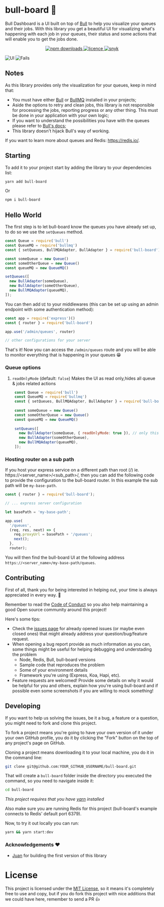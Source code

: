 # bull-board 🎯

Bull Dashboard is a UI built on top of [Bull](https://github.com/OptimalBits/bull) to help you visualize your queues and their jobs.
With this library you get a beautiful UI for visualizing what's happening with each job in your queues, their status and some actions that will enable you to get the jobs done.

<p align="center">
  <a href="https://www.npmjs.com/package/bull-board">
    <img alt="npm downloads" src="https://img.shields.io/npm/dw/bull-board">
  </a>
  <a href="https://github.com/vcapretz/bull-board/blob/master/LICENSE">
    <img alt="licence" src="https://img.shields.io/github/license/vcapretz/bull-board">
  </a>
  <a href="https://snyk.io/test/github/vcapretz/bull-board">
    <img alt="snyk" src="https://snyk.io/test/github/vcapretz/bull-board/badge.svg">
  </a>
<p>

![UI](https://raw.githubusercontent.com/vcapretz/bull-board/master/shot.png)
![Fails](https://raw.githubusercontent.com/vcapretz/bull-board/master/fails.png)

## Notes

As this library provides only the visualization for your queues, keep in mind that:

- You must have either [Bull](https://github.com/OptimalBits/bull) or [BullMQ](https://github.com/taskforcesh/bullmq) installed in your projects;
- Aside the options to retry and clean jobs, this library is not responsible for processing the jobs, reporting progress or any other thing. This must be done in your application with your own logic;
- If you want to understand the possibilities you have with the queues please refer to [Bull's docs](https://optimalbits.github.io/bull/);
- This library doesn't hijack Bull's way of working.

If you want to learn more about queues and Redis: https://redis.io/.

## Starting

To add it to your project start by adding the library to your dependencies list:

```sh
yarn add bull-board
```

Or

```sh
npm i bull-board
```

## Hello World

The first step is to let bull-board know the queues you have already set up, to do so we use the `setQueues` method.

```js
const Queue = require('bull')
const QueueMQ = require('bullmq')
const { setQueues, BullMQAdapter, BullAdapter } = require('bull-board')

const someQueue = new Queue()
const someOtherQueue = new Queue()
const queueMQ = new QueueMQ()

setQueues([
  new BullAdapter(someQueue),
  new BullAdapter(someOtherQueue),
  new BullMQAdapter(queueMQ),
]);
```

You can then add `UI` to your middlewares (this can be set up using an admin endpoint with some authentication method):

```js
const app = require('express')()
const { router } = require('bull-board')

app.use('/admin/queues', router)

// other configurations for your server
```

That's it! Now you can access the `/admin/queues` route and you will be able to monitor everything that is happening in your queues 😁

### Queue options
1. `readOnlyMode` (default: `false`)
Makes the UI as read only,hides all queue & jobs related actions
   ```js
    const Queue = require('bull')
    const QueueMQ = require('bullmq')
    const { setQueues, BullMQAdapter, BullAdapter } = require('bull-board')
    
    const someQueue = new Queue()
    const someOtherQueue = new Queue()
    const queueMQ = new QueueMQ()
    
    setQueues([
      new BullAdapter(someQueue, { readOnlyMode: true }), // only this queue will be in read only mode
      new BullAdapter(someOtherQueue),
      new BullMQAdapter(queueMQ),
    ]);
   ```

### Hosting router on a sub path

If you host your express service on a different path than root (/) ie. https://<server_name>/<sub_path>/, then you can add the following code to provide the configuration to the bull-board router. In this example the sub path will be `my-base-path`.

```js
const { router } = require('bull-board');

// ... express server configuration

let basePath = 'my-base-path';

app.use(
  '/queues',
  (req, res, next) => {
    req.proxyUrl = basePath + '/queues';
    next();
  },
  router);
```

You will then find the bull-board UI at the following address `https://<server_name>/my-base-path/queues`.

## Contributing

First of all, thank you for being interested in helping out, your time is always appreciated in every way. 💯

Remember to read the [Code of Conduct](https://github.com/vcapretz/bull-board/blob/master/CODE_OF_CONDUCT.md) so you also help maintaining a good Open source community around this project!

Here's some tips:

- Check the [issues page](https://github.com/vcapretz/bull-board/issues) for already opened issues (or maybe even closed ones) that might already address your question/bug/feature request.
- When opening a bug report provide as much information as you can, some things might be useful for helping debugging and understading the problem
  - Node, Redis, Bull, bull-board versions
  - Sample code that reproduces the problem
  - Some of your environment details
  - Framework you're using (Express, Koa, Hapi, etc).
- Feature requests are welcomed! Provide some details on why it would be helpful for you and others, explain how you're using bull-board and if possible even some screenshots if you are willing to mock something!

## Developing

If you want to help us solving the issues, be it a bug, a feature or a question, you might need to fork and clone this project.

To fork a project means you're going to have your own version of it under your own GitHub profile, you do it by clicking the "Fork" button on the top of any project's page on GitHub.

Cloning a project means downloading it to your local machine, you do it in the command line:

```sh
git clone git@github.com:YOUR_GITHUB_USERNAME/bull-board.git
```

That will create a `bull-board` folder inside the directory you executed the command, so you need to navigate inside it:

```sh
cd bull-board
```

_This project requires that you have [yarn](https://yarnpkg.com/lang/en/) installed_

Also make sure you are running Redis for this project (bull-board's example connects to Redis' default port 6379).

Now, to try it out locally you can run:

```sh
yarn && yarn start:dev
```

### Acknowledgements ❤️

- [Juan](https://github.com/joaomilho) for building the first version of this library

# License

This project is licensed under the [MIT License](https://github.com/vcapretz/bull-board/blob/master/LICENSE), so it means it's completely free to use and copy, but if you do fork this project with nice additions that we could have here, remember to send a PR 👍
